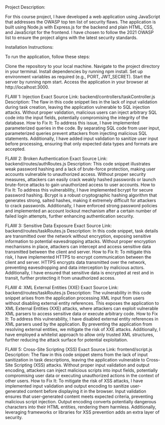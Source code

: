 Project Description:

For this course project, I have developed a web application using JavaScript that addresses the OWASP top ten list of security flaws. The application is built using Node.js with Express.js for the backend and plain HTML, CSS, and JavaScript for the frontend. I have chosen to follow the 2021 OWASP list to ensure the project aligns with the latest security standards.

Installation Instructions:

To run the application, follow these steps:

Clone the repository to your local machine.
Navigate to the project directory in your terminal.
Install dependencies by running npm install.
Set up environment variables as required (e.g., PORT, JWT_SECRET).
Start the server by running npm start.
Access the application in your browser at http://localhost:3000.

FLAW 1: Injection
Exact Source Link: backend/controllers/taskController.js
Description: The flaw in this code snippet lies in the lack of input validation during task creation, leaving the application vulnerable to SQL injection attacks. Without proper validation, malicious users can inject arbitrary SQL code into the input fields, potentially compromising the integrity of the database.
How to Fix It: To address this issue, I have implemented parameterized queries in the code. By separating SQL code from user input, parameterized queries prevent attackers from injecting malicious SQL statements. Additionally, I have added input validation to sanitize user input before processing, ensuring that only expected data types and formats are accepted.

FLAW 2: Broken Authentication
Exact Source Link: backend/routes/authRoutes.js
Description: This code snippet illustrates weak password hashing and a lack of brute-force protection, making user accounts vulnerable to unauthorized access. Without proper security measures, attackers can easily crack weakly hashed passwords or launch brute-force attacks to gain unauthorized access to user accounts.
How to Fix It: To address this vulnerability, I have implemented bcrypt for secure password hashing. Bcrypt is a robust cryptographic hashing algorithm that generates strong, salted hashes, making it extremely difficult for attackers to crack passwords. Additionally, I have enforced strong password policies and implemented an account lockout mechanism after a certain number of failed login attempts, further enhancing authentication security.

FLAW 3: Sensitive Data Exposure
Exact Source Link: backend/routes/taskRoutes.js
Description: In this code snippet, task details are transmitted over the network without encryption, exposing sensitive information to potential eavesdropping attacks. Without proper encryption mechanisms in place, attackers can intercept and access sensitive data transmitted between the client and server.
How to Fix It: To mitigate this risk, I have implemented HTTPS to encrypt communication between the client and server. HTTPS encrypts data transmitted over the network, preventing eavesdropping and data interception by malicious actors. Additionally, I have ensured that sensitive data is encrypted at rest and in transit, further protecting it from unauthorized access.

FLAW 4: XML External Entities (XXE)
Exact Source Link: backend/routes/taskRoutes.js
Description: The vulnerability in this code snippet arises from the application processing XML input from users without disabling external entity references. This exposes the application to XML External Entities (XXE) attacks, where attackers can exploit vulnerable XML parsers to access sensitive data or execute arbitrary code.
How to Fix It: To address this vulnerability, I have disabled external entity references in XML parsers used by the application. By preventing the application from resolving external entities, we mitigate the risk of XXE attacks. Additionally, I have employed a whitelist approach to allow only trusted XML structures, further reducing the attack surface for potential exploitation.

FLAW 5: Cross-Site Scripting (XSS)
Exact Source Link: frontend/script.js
Description: The flaw in this code snippet stems from the lack of input sanitization in task descriptions, leaving the application vulnerable to Cross-Site Scripting (XSS) attacks. Without proper input validation and output encoding, attackers can inject malicious scripts into input fields, potentially compromising user data or executing unauthorized actions in the context of other users.
How to Fix It: To mitigate the risk of XSS attacks, I have implemented input validation and output encoding to sanitize user-generated content before displaying it in the browser. Input validation ensures that user-generated content meets expected criteria, preventing malicious script injection. Output encoding converts potentially dangerous characters into their HTML entities, rendering them harmless. Additionally, leveraging frameworks or libraries for XSS prevention adds an extra layer of security.
